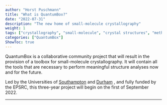 ```yaml
---
author: "Horst Puschmann"
title: "What is QuantumBox?"
date: "2022-07-31"
description: "The new home of small-molecule crystallography"
weight: 1
tags: ["crystallography", "small-molecule", "crystal structures", "method development"]
categories: ["QuantumBox"]
ShowToc: true
---
```


QuantumBox is a collaborative community project that will result in the provision of a toolbox for small-molecule crystallography. It will contain all the tools that are necessary to perform meaningful structure analyses now and for the future.

Led by the Universities of [Southampton](https://www.southampton.ac.uk/) and [Durham](https://www.durham.ac.uk) , and fully funded by the EPSRC, this three-year project will begin on the first of September 2022.


---
